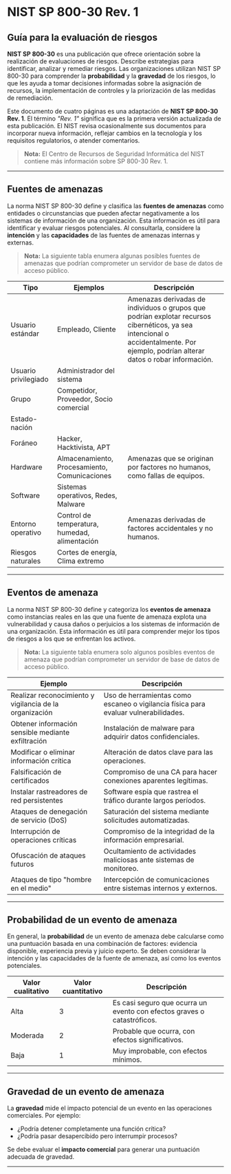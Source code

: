 # NIST SP 800-30 Rev. 1

## Guía para la evaluación de riesgos

**NIST SP 800-30** es una publicación que ofrece orientación sobre la realización de evaluaciones de riesgos. Describe estrategias para identificar, analizar y remediar riesgos. Las organizaciones utilizan NIST SP 800-30 para comprender la **probabilidad** y la **gravedad** de los riesgos, lo que les ayuda a tomar decisiones informadas sobre la asignación de recursos, la implementación de controles y la priorización de las medidas de remediación.

Este documento de cuatro páginas es una adaptación de **NIST SP 800-30 Rev. 1**. El término *"Rev. 1"* significa que es la primera versión actualizada de esta publicación. El NIST revisa ocasionalmente sus documentos para incorporar nueva información, reflejar cambios en la tecnología y los requisitos regulatorios, o atender comentarios.

> **Nota:** El Centro de Recursos de Seguridad Informática del NIST contiene más información sobre SP 800-30 Rev. 1.

---

## Fuentes de amenazas

La norma NIST SP 800-30 define y clasifica las **fuentes de amenazas** como entidades o circunstancias que pueden afectar negativamente a los sistemas de información de una organización. Esta información es útil para identificar y evaluar riesgos potenciales. Al consultarla, considere la **intención** y las **capacidades** de las fuentes de amenazas internas y externas.

> **Nota:** La siguiente tabla enumera algunas posibles fuentes de amenazas que podrían comprometer un servidor de base de datos de acceso público.

| Tipo              | Ejemplos                    | Descripción |
|-------------------|-----------------------------|-------------|
| Usuario estándar  | Empleado, Cliente            | Amenazas derivadas de individuos o grupos que podrían explotar recursos cibernéticos, ya sea intencional o accidentalmente. Por ejemplo, podrían alterar datos o robar información. |
| Usuario privilegiado | Administrador del sistema |  |
| Grupo             | Competidor, Proveedor, Socio comercial |  |
| Estado-nación     |                              |  |
| Foráneo           | Hacker, Hacktivista, APT     |  |
| Hardware          | Almacenamiento, Procesamiento, Comunicaciones | Amenazas que se originan por factores no humanos, como fallas de equipos. |
| Software          | Sistemas operativos, Redes, Malware |  |
| Entorno operativo | Control de temperatura, humedad, alimentación | Amenazas derivadas de factores accidentales y no humanos. |
| Riesgos naturales | Cortes de energía, Clima extremo |  |

---

## Eventos de amenaza

La norma NIST SP 800-30 define y categoriza los **eventos de amenaza** como instancias reales en las que una fuente de amenaza explota una vulnerabilidad y causa daños o perjuicios a los sistemas de información de una organización. Esta información es útil para comprender mejor los tipos de riesgos a los que se enfrentan los activos.

> **Nota:** La siguiente tabla enumera solo algunos posibles eventos de amenaza que podrían comprometer un servidor de base de datos de acceso público.

| Ejemplo | Descripción |
|---------|-------------|
| Realizar reconocimiento y vigilancia de la organización | Uso de herramientas como escaneo o vigilancia física para evaluar vulnerabilidades. |
| Obtener información sensible mediante exfiltración | Instalación de malware para adquirir datos confidenciales. |
| Modificar o eliminar información crítica | Alteración de datos clave para las operaciones. |
| Falsificación de certificados | Compromiso de una CA para hacer conexiones aparentes legítimas. |
| Instalar rastreadores de red persistentes | Software espía que rastrea el tráfico durante largos períodos. |
| Ataques de denegación de servicio (DoS) | Saturación del sistema mediante solicitudes automatizadas. |
| Interrupción de operaciones críticas | Compromiso de la integridad de la información empresarial. |
| Ofuscación de ataques futuros | Ocultamiento de actividades maliciosas ante sistemas de monitoreo. |
| Ataques de tipo "hombre en el medio" | Intercepción de comunicaciones entre sistemas internos y externos. |

---

## Probabilidad de un evento de amenaza

En general, la **probabilidad** de un evento de amenaza debe calcularse como una puntuación basada en una combinación de factores: evidencia disponible, experiencia previa y juicio experto. Se deben considerar la intención y las capacidades de la fuente de amenaza, así como los eventos potenciales.

| Valor cualitativo | Valor cuantitativo | Descripción |
|-------------------|--------------------|-------------|
| Alta              | 3                  | Es casi seguro que ocurra un evento con efectos graves o catastróficos. |
| Moderada          | 2                  | Probable que ocurra, con efectos significativos. |
| Baja              | 1                  | Muy improbable, con efectos mínimos. |

---

## Gravedad de un evento de amenaza

La **gravedad** mide el impacto potencial de un evento en las operaciones comerciales. Por ejemplo:

- ¿Podría detener completamente una función crítica?
- ¿Podría pasar desapercibido pero interrumpir procesos?

Se debe evaluar el **impacto comercial** para generar una puntuación adecuada de gravedad.

---

